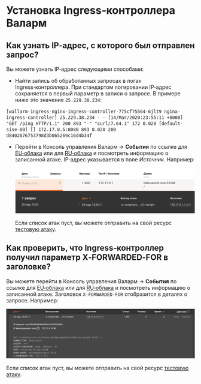 # Установка Ingress‑контроллера Валарм

## Как узнать IP‑адрес, с которого был отправлен запрос?

Вы можете узнать IP‑адрес следующими способами:

* Найти запись об обработанных запросах в логах Ingress‑контроллера. При стандартом логировании IP‑адрес сохраняется в первый параметр в записи о запросе. В примере ниже это значение `25.229.38.234`:
```
[wallarm-ingress-nginx-ingress-controller-775cf75564-6jlt9 nginx-ingress-controller] 25.229.38.234 - - [14/Mar/2020:23:55:11 +0000] "GET /ping HTTP/1.1" 200 893 "-" "curl/7.64.1" 172 0.020 [default-sise-80] [] 172.17.0.5:8080 893 0.020 200 d8402076753798d3b065269c16d4b34f 
```

* Перейти в Консоль управления Валарм → **События** по ссылке для [EU‑облака](https://my.wallarm.com/search) или для [RU‑облака](https://my.wallarm.ru/search) и посмотреть информацию о записанной атаке. IP‑адрес указывается в поле *Источник*. Например:

    ![!IP‑адрес, с которого отправлен запрос](images/request-ip-address.png)

    Если список атак пуст, вы можете отправить на свой ресурс [тестовую атаку](../quickstart-ru/qs-check-operation-ru.md#2-проведите-тестовую-атаку).

## Как проверить, что Ingress‑контроллер получил параметр X‑FORWARDED‑FOR в заголовке?

Вы можете перейти в Консоль управления Валарм → **События** по ссылке для [EU‑облака](https://my.wallarm.com/search) или для [RU‑облака](https://my.wallarm.ru/search) и посмотреть информацию о записанной атаке. Заголовок `X‑FORWARDED‑FOR` отобразится в деталях о запросе. Например:

![!Заголовок X‑FORWARDED‑FOR в заголовке](images/x-forwarded-for-header.png)

Если список атак пуст, вы можете отправить на свой ресурс [тестовую атаку](../quickstart-ru/qs-check-operation-ru.md#2-проведите-тестовую-атаку).